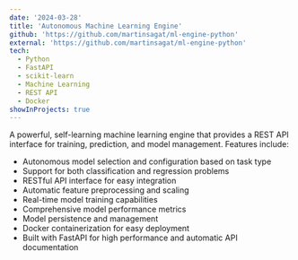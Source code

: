 ```yaml
---
date: '2024-03-28'
title: 'Autonomous Machine Learning Engine'
github: 'https://github.com/martinsagat/ml-engine-python'
external: 'https://github.com/martinsagat/ml-engine-python'
tech:
  - Python
  - FastAPI
  - scikit-learn
  - Machine Learning
  - REST API
  - Docker
showInProjects: true
---
```


A powerful, self-learning machine learning engine that provides a REST API interface for training, prediction, and model management. Features include:

- Autonomous model selection and configuration based on task type
- Support for both classification and regression problems
- RESTful API interface for easy integration
- Automatic feature preprocessing and scaling
- Real-time model training capabilities
- Comprehensive model performance metrics
- Model persistence and management
- Docker containerization for easy deployment
- Built with FastAPI for high performance and automatic API documentation

